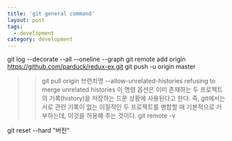 ```yaml
---
title: 'git general command'
layout: post
tags:
  - development
category: development
---
```


git log --decorate --all --oneline --graph
git remote add origin https://github.com/parduck/redux-ex.git
git push -u origin master
>>git pull origin 브런치명 --allow-unrelated-histories
>>refusing to merge unrelated histories
>>이 명령 옵션은 이미 존재하는 두 프로젝트의 기록(history)을 저장하는 드문 상황에 사용된다고 한다. 즉, git에서는 서로 관련 기록이 없는 이질적인 두 프로젝트를 병합할 때 기본적으로 거부하는데, 이것을 허용해 주는 것이다.
git remote -v

git reset --hard "버전"